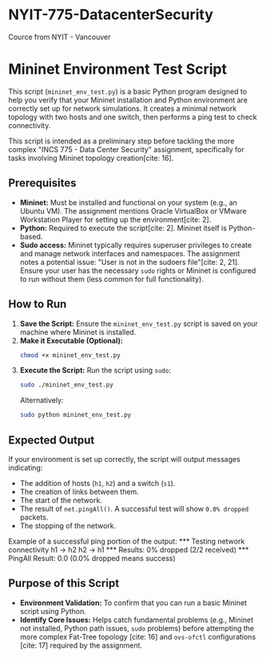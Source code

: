 # NYIT-775-DatacenterSecurity
Cource from NYIT - Vancouver


# Mininet Environment Test Script

This script (`mininet_env_test.py`) is a basic Python program designed to help you verify that your Mininet installation and Python environment are correctly set up for network simulations. It creates a minimal network topology with two hosts and one switch, then performs a ping test to check connectivity.

This script is intended as a preliminary step before tackling the more complex "INCS 775 - Data Center Security" assignment, specifically for tasks involving Mininet topology creation[cite: 16].

## Prerequisites

* **Mininet:** Must be installed and functional on your system (e.g., an Ubuntu VM). The assignment mentions Oracle VirtualBox or VMware Workstation Player for setting up the environment[cite: 2].
* **Python:** Required to execute the script[cite: 2]. Mininet itself is Python-based.
* **Sudo access:** Mininet typically requires superuser privileges to create and manage network interfaces and namespaces. The assignment notes a potential issue: "User is not in the sudoers file"[cite: 2, 21]. Ensure your user has the necessary `sudo` rights or Mininet is configured to run without them (less common for full functionality).

## How to Run

1.  **Save the Script:** Ensure the `mininet_env_test.py` script is saved on your machine where Mininet is installed.
2.  **Make it Executable (Optional):**
    ```bash
    chmod +x mininet_env_test.py
    ```
3.  **Execute the Script:**
    Run the script using `sudo`:
    ```bash
    sudo ./mininet_env_test.py
    ```
    Alternatively:
    ```bash
    sudo python mininet_env_test.py
    ```

## Expected Output

If your environment is set up correctly, the script will output messages indicating:
* The addition of hosts (`h1`, `h2`) and a switch (`s1`).
* The creation of links between them.
* The start of the network.
* The result of `net.pingAll()`. A successful test will show `0.0% dropped` packets.
* The stopping of the network.

Example of a successful ping portion of the output:
*** Testing network connectivity
h1 -> h2
h2 -> h1
*** Results: 0% dropped (2/2 received)
*** PingAll Result: 0.0 (0.0% dropped means success)


## Purpose of this Script

* **Environment Validation:** To confirm that you can run a basic Mininet script using Python.
* **Identify Core Issues:** Helps catch fundamental problems (e.g., Mininet not installed, Python path issues, `sudo` problems) before attempting the more complex Fat-Tree topology [cite: 16] and `ovs-ofctl` configurations [cite: 17] required by the assignment.
